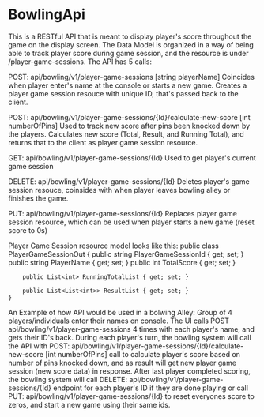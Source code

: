 # BowlingApi
This is a RESTful API that is meant to display player's score throughout the game on the display screen. The Data Model is organized
in a way of being able to track player score during game session, and the resource is under /player-game-sessions. The API has 5 calls:

POST: api/bowling/v1/player-game-sessions  [string playerName]
Coincides when player enter's name at the console or starts a new game. Creates a player game session resouce with unique ID, that's passed back to the client.

POST: api/bowling/v1/player-game-sessions/{Id}/calculate-new-score [int numberOfPins]
Used to track new score after pins been knocked down by the players. Calculates new score (Total, Result, and Running Total), and
returns that to the client as player game session resource.

GET: api/bowling/v1/player-game-sessions/{Id}
Used to get player's current game session

DELETE: api/bowling/v1/player-game-sessions/{Id}
Deletes player's game session resouce, coinsides with when player leaves bowling alley or finishes the game. 

PUT: api/bowling/v1/player-game-sessions/{Id}
Replaces player game session resource, which can be used when player starts a new game (reset score to 0s)

Player Game Session resource model looks like this:
public class PlayerGameSessionOut
    {
        public string PlayerGameSessionId { get; set; }
        public string PlayerName { get; set; }
        public int TotalScore { get; set; }

        public List<int> RunningTotalList { get; set; }

        public List<List<int>> ResultList { get; set; }
    }
   
An Example of how API would be used in a bolwing Alley: Group of 4 players/individuals enter their names on console. 
The UI calls POST api/bowling/v1/player-game-sessions 4 times with each player's name, and gets their ID's back. During each player's turn, the bowling system will call the API with POST: api/bowling/v1/player-game-sessions/{Id}/calculate-new-score [int numberOfPins] call to calculate player's
score based on number of pins knocked down, and as result will get new player game session (new score data) in response. After last player completed scoring, the bowling system will call DELETE: api/bowling/v1/player-game-sessions/{Id} endpoint for each player's ID if they are done playing or 
call PUT: api/bowling/v1/player-game-sessions/{Id} to reset everyones score to zeros, and start a new game using their same ids. 
